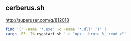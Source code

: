cerberus.sh
-----------------------------
http://superuser.com/q/812018

~~~sh
find '(' -name '*.exe' -o -name '*.dll' ')' |
xargs -P5 -I% cygstart sh '-c "upx --brute %; read z"'
~~~
